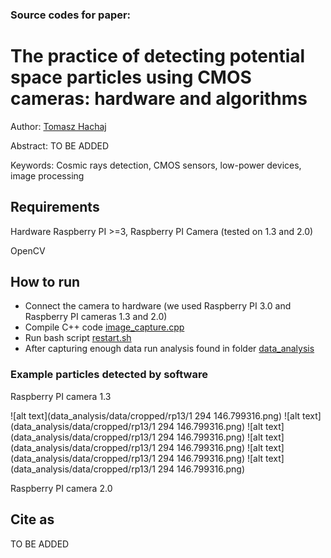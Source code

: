 ### Source codes for paper:

# The practice of detecting potential space particles using CMOS cameras: hardware and algorithms

Author: [Tomasz Hachaj](https://home.agh.edu.pl/~thachaj/)

Abstract: TO BE ADDED

Keywords: Cosmic rays detection, CMOS sensors, low-power devices, image processing

## Requirements

Hardware Raspberry PI >=3, Raspberry PI Camera (tested on 1.3 and 2.0)

OpenCV

## How to run

- Connect the camera to hardware (we used Raspberry PI 3.0 and Raspberry PI cameras 1.3 and 2.0)
- Compile C++ code [image_capture.cpp](raspberry_pi_code/image_capture.cpp)
- Run bash script [restart.sh](raspberry_pi_code/restart.sh)
- After capturing enough data run analysis found in folder [data_analysis](data_analysis/)

### Example particles detected by software

Raspberry PI camera 1.3

![alt text](data_analysis/data/cropped/rp13/1 294 146.799316.png) 
![alt text](data_analysis/data/cropped/rp13/1 294 146.799316.png)
![alt text](data_analysis/data/cropped/rp13/1 294 146.799316.png) 
![alt text](data_analysis/data/cropped/rp13/1 294 146.799316.png)
![alt text](data_analysis/data/cropped/rp13/1 294 146.799316.png) 
![alt text](data_analysis/data/cropped/rp13/1 294 146.799316.png)

Raspberry PI camera 2.0

## Cite as

TO BE ADDED